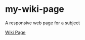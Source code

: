 # my-wiki-page
 A responsive web page for a subject
 
[Wiki Page](https://alontzafari.github.io/my-wiki-page/)
